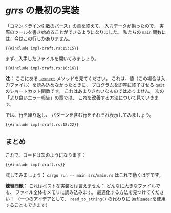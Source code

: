 # *grrs* の最初の実装

「[コマンドライン引数のパース]」の章を終えて、
入力データが揃ったので、
実際のツールを書き始めることができるようになりました。
私たちの `main` 関数には、今はこの行しかありません。

[コマンドライン引数のパース]:./cli-args.html

```rust,ignore
{{#include impl-draft.rs:15:15}}
```

まず、入手したファイルを開いてみましょう。

```rust,ignore
{{#include impl-draft.rs:16:16}}
```

<aside>

**注：**
ここにある [`.expect`] メソッドを見てください。
これは、値（この場合は入力ファイル）を読み込めなかったときに、
プログラムを即座に終了させる `quit` のショートカット関数です。
これはあまりきれいなものではありません。
次の「[より良いエラー報告]」の章では、
これを改善する方法について見ていきます。

[`.expect`]: https://doc.rust-lang.org/1.39.0/std/result/enum.Result.html#method.expect
[より良いエラー報告]:./errors.html

</aside>

では、行を繰り返し、
パターンを含む行をそれぞれ表示してみましょう。

```rust,ignore
{{#include impl-draft.rs:18:22}}
```

## まとめ

これで、コードは次のようになります：

```rust,ignore
{{#include impl-draft.rs}}
```

試してみましょう： `cargo run -- main src/main.rs` はこれで動くはずです。

<aside class="exercise">

**練習問題：**
これはベストな実装とは言えません：
どんなに大きなファイルでも、
ファイル全体をメモリに読み込みます。
最適化する方法を見つけてください！
（一つのアイデアとして、 `read_to_string()` の代わりに
[`BufReader`]を使用することもできます）

[`BufReader`]: https://doc.rust-lang.org/1.39.0/std/io/struct.BufReader.html

</aside>
